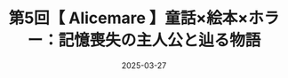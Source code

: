 ---
archiveId: archive0005
title: 第5回【 Alicemare 】童話×絵本×ホラー：記憶喪失の主人公と辿る物語
description: archive template
draft: true
date: 2025-03-27
videoId: QqZFfT-mgSI
tags: ['ゲーム']
---